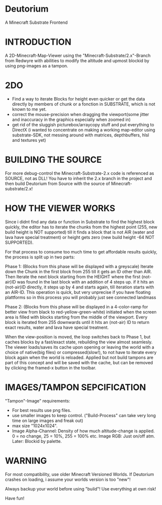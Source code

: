 # Deutorium
A Minecraft Substrate Frontend

INTRODUCTION
============
A 2D-Minecraft-Map-Viewer using the "Minecraft-Substrate/2.x"-Branch from 
Redwyre with abilities to modify the altitude and upmost blockid
by using png-images as a tampon.

2DO
===
- Find a way to iterate Blocks for height even quicker or get the data directly
  by members of chunk or a fonction in SUBSTRATE, which is not known to me yet.
- correct the mouse-precision when dragging the viewport(some jitter and inaccuracy
  in the graphics especially when zoomed in)
- get rid of the sluggish picturebox/arraycopy stuff and put everything to DirectX
  (i wanted to concentrate on making a working map-editor using substrate-SDK, not messing
  around with matrices, depthbuffers, hlsl and textures yet)




BUILDING THE SOURCE
===================
For more debug-control the Minecraft-Substrate-2.x code is referenced as SOURCE,
not as DLL! You have to inherit the 2.x branch in the project and then
build Deutorium from Source with the source of Minecraft-substrate/2.x!


HOW THE VIEWER WORKS
====================
Since i didnt find any data or function in Substrate to find the highest block quickly,
the editor has to iterate the chunks from the highest point (255, new build height is NOT
supported) till it finds a block that is not AIR (water and lava have special treatment) 
or height gets zero (new build height -64 NOT SUPPORTED).

For that process to consume too much time to get affordable results quickly, the process is split
up in two parts:

Phase 1:
(Blocks from this phase will be displayed with a greyscale)
Iterate down the Chunk in the first block from 255 till it gets an ID other than AIR.
Then Iterate the next block starting from the HEIGHT where the first (not-air)ID was found in the last
block with an addition of 4 steps up. if it hits an (not-air)ID directly, it steps up by 4 and starts
again, till iteration starts with an AIR-ID. 
This operation is quick, but very unprecise if you have floating plattforms so in this process
you will probably just see connected landmass

Phase 2:
(Blocks from this phase will be displayed in a 4-color-ramp 
for better view from black to red-yellow-green-white)
initiated when the screen area is filled with blocks starting from the middle of the viewport.
Every block is iterated from 255 downwards until it hits an (not-air) ID to return exact results,
water and lava have special treatnent.

When the view-position is moved, the loop switches back to Phase 1, but caches blocks by a
fast/exact state, rebuilding the view almost seamlesly.
The viewer loads/saves its cache upon opening or leaving the world with a choice of native(big files)
or compressed(slow!), to not have to iterate every block again when the world is reloaded. Applied but
not build tampons are part of this concept and will be saved with the cache, but can be removed by 
clicking the framed-x button in the toolbar.


IMAGES/TAMPON SEPCIFICATION
===========================
"Tampon"-Image" requirements:
- For best results use png files.
- use smaller images to keep control. 
  ("Build-Process" can take very long time on large images and freak out)
- max size "1024x1024".
- Image Alpha-Channel:  Density of how much altitude-change is applied. 
                        0 = no change, 25 = 10%, 255 = 100% etc.
Image RGB:              Just on/off atm. Later: Blockid by palette.





WARNING
=======
For most compatibility, use older Minecraft Versioned Worlds. If Deutorium crashes on loading,
i assume your worlds version is too "new"!

Always backup your world before using "build"!
Use everything at own risk!

Have fun!

